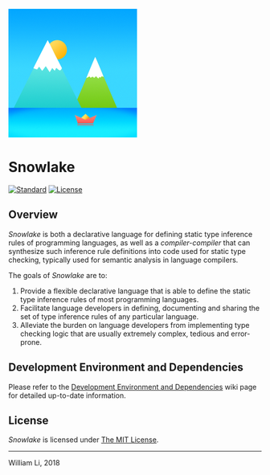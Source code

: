 ![Snowlake Logo](/resources/SnowlakeIcon_256.png)

# Snowlake

[![Standard](https://img.shields.io/badge/c%2B%2B-98/11/14/17-green.svg)](https://en.wikipedia.org/wiki/C%2B%2B#Standardization)
[![License](https://img.shields.io/badge/license-MIT-blue.svg)](https://opensource.org/licenses/MIT)

## Overview

*Snowlake* is both a declarative language for defining static type inference
rules of programming languages, as well as a *compiler-compiler* that can
synthesize such inference rule definitions into code used for static type
checking, typically used for semantic analysis in language compilers.

The goals of *Snowlake* are to:

  1. Provide a flexible declarative language that is able to define the static
     type inference rules of most programming languages.
  2. Facilitate language developers in defining, documenting and sharing
     the set of type inference rules of any particular language.
  3. Alleviate the burden on language developers from implementing type
     checking logic that are usually extremely complex, tedious and error-prone.


## Development Environment and Dependencies

Please refer to the [Development Environment and Dependencies](https://github.com/libcxx/Snowlake/wiki/Development-Environment-and-Dependencies) wiki page for detailed up-to-date
information.


## License
*Snowlake* is licensed under [The MIT License](http://opensource.org/licenses/MIT).

----

William Li, 2018
